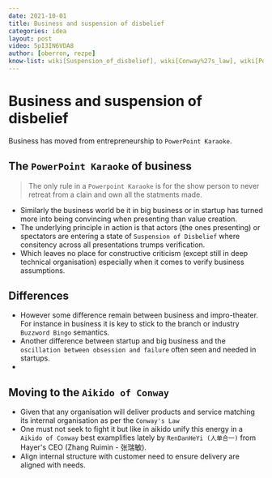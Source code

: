 ```yaml
---
date: 2021-10-01
title: Business and suspension of disbelief
categories: idea
layout: post
video: 5pI3IN6VDA8
author: [oberron, rezpe]
know-list: wiki[Suspension_of_disbelief], wiki[Conway%27s_law], wiki[PowerPoint_karaoke], wiki[Buzzword_bingo]
--- 
```


# Business and suspension of disbelief

Business has moved from entrepreneurship to `PowerPoint Karaoke`. 

## The `PowerPoint Karaoke` of business

> The only rule in a `Powerpoint Karaoke` is for the show person to never retreat from a clain and own all the statments made.

* Similarly the business world be it in big business or in startup has turned more into being convincing when presenting than value creation.
* The underlying principle in action is that actors (the ones presenting) or spectators are entering a state of `Suspension of Disbelief` where consitency across all presentations trumps verification.
* Which leaves no place for constructive criticism (except still in deep technical organisation) especially when it comes to verify business assumptions.

## Differences

* However some difference remain between business and impro-theater. For instance in business it is key to stick to the branch or industry `Buzzword Bingo` semantics.
* Another difference between startup and big business and the `oscillation between obsession and failure` often seen and needed in startups.
* 

## Moving to the `Aikido of Conway`

* Given that any organisation will deliver products and service matching its internal organisation as per the `Conway's Law`
* One must not seek to fight it but like in aikido unify this energy in a `Aikido of Conway` best examplifies lately by `RenDanHeYi (人单合一)` from Hayer's CEO (Zhang Ruimin - 张瑞敏).
* Align internal structure with customer need to ensure delivery are aligned with needs.

